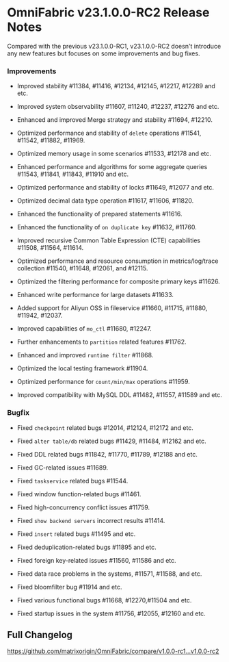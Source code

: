 # **OmniFabric v23.1.0.0-RC2 Release Notes**

Compared with the previous v23.1.0.0-RC1, v23.1.0.0-RC2 doesn't introduce any new features but focuses on some improvements and bug fixes.

### Improvements

- Improved stability #11384, #11416, #12134, #12145, #12217, #12289 and etc.

- Improved system observability #11607, #11240, #12237, #12276 and etc.

- Enhanced and improved Merge strategy and stability #11694, #12210.

- Optimized performance and stability of `delete` operations #11541, #11542, #11882, #11969.

- Optimized memory usage in some scenarios #11533, #12178 and etc.

- Enhanced performance and algorithms for some aggregate queries #11543, #11841, #11843, #11910 and etc.

- Optimized performance and stability of locks #11649, #12077 and etc.

- Optimized decimal data type operation #11617, #11606, #11820.

- Enhanced the functionality of prepared statements #11616.

- Enhanced the functionality of `on duplicate key` #11632, #11760.

- Improved recursive Common Table Expression (CTE) capabilities #11508, #11564, #11614.

- Optimized performance and resource consumption in metrics/log/trace collection #11540, #11648, #12061, and #12115.

- Optimized the filtering performance for composite primary keys #11626.

- Enhanced write performance for large datasets #11633.

- Added support for Aliyun OSS in fileservice #11660, #11715, #11880, #11942, #12037.

- Improved capabilities of `mo_ctl` #11680, #12247.

- Further enhancements to `partition` related features #11762.

- Enhanced and improved `runtime filter` #11868.

- Optimized the local testing framework #11904.

- Optimized performance for `count/min/max` operations #11959.

- Improved compatibility with MySQL DDL #11482, #11557, #11589 and etc.

### Bugfix

- Fixed `checkpoint` related bugs #12014, #12124, #12172 and etc.

- Fixed `alter table/db` related bugs #11429, #11484, #12162 and etc.

- Fixed DDL related bugs #11842, #11770, #11789, #12188 and etc.

- Fixed GC-related issues #11689.

- Fixed `taskservice` related bugs #11544.

- Fixed window function-related bugs #11461.

- Fixed high-concurrency conflict issues #11759.

- Fixed `show backend servers` incorrect results #11414.

- Fixed `insert` related bugs #11495 and etc.

- Fixed deduplication-related bugs #11895 and etc.

- Fixed foreign key-related issues #11560, #11586 and etc.

- Fixed data race problems in the systems, #11571, #11588, and etc.

- Fixed bloomfilter bug #11914 and etc.

- Fixed various functional bugs #11668, #12270,#11504 and etc.

- Fixed startup issues in the system #11756, #12055, #12160 and etc.

## Full Changelog

<https://github.com/matrixorigin/OmniFabric/compare/v1.0.0-rc1...v1.0.0-rc2>
